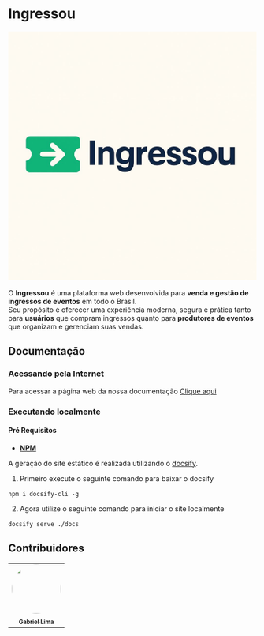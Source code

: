 # Ingressou

![Logo](./docs/assets/logoBack.jpeg)

O **Ingressou** é uma plataforma web desenvolvida para **venda e gestão de ingressos de eventos** em todo o Brasil.  
Seu propósito é oferecer uma experiência moderna, segura e prática tanto para **usuários** que compram ingressos quanto para **produtores de eventos** que organizam e gerenciam suas vendas.


## Documentação

### Acessando pela Internet

Para acessar a página web da nossa documentação [Clique aqui](https://gabriel-lima258.github.io/ARQUITETURA-INGRESSOU/#/)

### Executando localmente

#### Pré Requisitos
 - **[NPM](https://docs.npmjs.com/downloading-and-installing-node-js-and-npm)**

A geração do site estático é realizada utilizando o [docsify](https://docsify.js.org/).

1. Primeiro execute o seguinte comando para baixar o docsify

```shell
npm i docsify-cli -g
```

2. Agora utilize o seguinte comando para iniciar o site localmente

```shell
docsify serve ./docs
```

## Contribuidores

<center>
  <table style="width: 100%;">
    <tr>
      <td align="center"><a href="https://github.com/gabriel-lima258"><img style="border-radius: 50%; height: 100px; width: 100px;" src="https://github.com/gabriel-lima258.png"/><br /><sub><b>Gabriel Lima</b></sub></a></td>
    </tr>
  </table>
</center>

